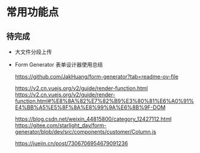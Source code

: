 # 常用功能点


## 待完成
- 大文件分段上传

- Form Generator 表单设计器使用总结
  



    https://github.com/JakHuang/form-generator?tab=readme-ov-file

    https://v2.cn.vuejs.org/v2/guide/render-function.html
    https://v2.cn.vuejs.org/v2/guide/render-function.html#%E8%8A%82%E7%82%B9%E3%80%81%E6%A0%91%E4%BB%A5%E5%8F%8A%E8%99%9A%E6%8B%9F-DOM

    https://blog.csdn.net/weixin_44815800/category_12427112.html
    https://gitee.com/starlight_day/form-generator/blob/dev/src/components/customer/Column.js
    
  
    https://juejin.cn/post/7306706954679091236
